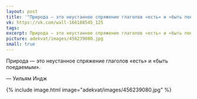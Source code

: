 ```yaml
---
layout: post
title: '"Природа — это неустанное спряжение глаголов «есть» и «быть поедаемым»."'
vk: https://vk.com/wall-166188545_125
tags: 
excerpt: Природа — это неустанное спряжение глаголов «есть» и «быть поедаемым».  — Уильям Индж
picture: adekvat/images/456239080.jpg
small: true
---
```

Природа — это неустанное спряжение глаголов «есть» и «быть поедаемым». 

— Уильям Индж

{% include image.html image="adekvat/images/456239080.jpg" %}